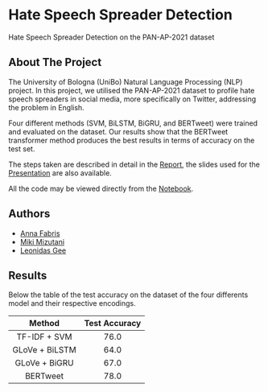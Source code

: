 # Hate Speech Spreader Detection
Hate Speech Spreader Detection on the PAN-AP-2021 dataset

## About The Project
The University of Bologna (UniBo) Natural Language Processing (NLP) project. 
In this project, we utilised the PAN-AP-2021 dataset to profile hate speech spreaders in social media, more specifically on Twitter, addressing the problem in English. 

Four  different  methods  (SVM,  BiLSTM, BiGRU,  and  BERTweet)  were  trained  and  evaluated  on  the  dataset.   Our  results  show  that  the BERTweet transformer method produces the best results in terms of accuracy on the test set.  

The steps taken are described in detail in the [Report](https://github.com/annafabris/Hate-Speech-Spreader-Detection/blob/main/NLP_Project.pdf), the slides used for the [Presentation](https://github.com/annafabris/Hate-Speech-Spreader-Detection/blob/main/Presentation.pdf) are also available.

All the code may be viewed directly from the [Notebook](https://github.com/annafabris/Hate-Speech-Spreader-Detection/blob/main/main.ipynb?flush_cache=false).

## Authors
- [Anna Fabris](https://github.com/annafabris)
- [Miki Mizutani](https://github.com/mikimizutani)
- [Leonidas Gee](https://github.com/LeonidasY)

## Results

Below the table of the test accuracy on the dataset of the four differents model and their respective encodings.

|     Method     | Test Accuracy |
|:--------------:|:-------------:|
| TF-IDF + SVM   |          76.0 |
| GLoVe + BiLSTM |          64.0 |
| GLoVe + BiGRU  |          67.0 |
| BERTweet       |          78.0 |

